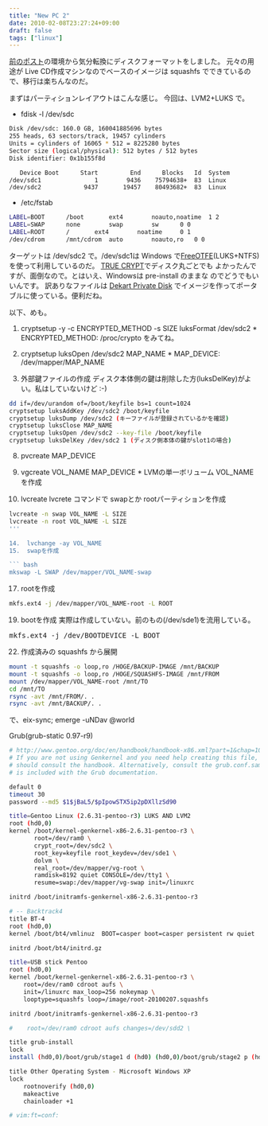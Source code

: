 ```yaml
---
title: "New PC 2"
date: 2010-02-08T23:27:24+09:00
draft: false
tags: ["linux"]
---
```

[前のポスト](/blog/new-pc.html)の環境から気分転換にディスクフォーマットをしました。
元々の用途が Live CD作成マシンなのでベースのイメージは
squashfs でできているので、移行は楽ちんなのだ。

まずはパーティションレイアウトはこんな感じ。
今回は、LVM2+LUKS で。

* fdisk -l /dev/sdc

``` bash
Disk /dev/sdc: 160.0 GB, 160041885696 bytes
255 heads, 63 sectors/track, 19457 cylinders
Units = cylinders of 16065 * 512 = 8225280 bytes
Sector size (logical/physical): 512 bytes / 512 bytes
Disk identifier: 0x1b155f8d

   Device Boot      Start         End      Blocks   Id  System
/dev/sdc1               1        9436    75794638+  83  Linux
/dev/sdc2            9437       19457    80493682+  83  Linux
```

* /etc/fstab

``` bash
LABEL=BOOT		/boot		ext4		noauto,noatime	1 2
LABEL=SWAP		none		swap		sw		0 0
LABEL=ROOT		/		ext4		noatime		0 1
/dev/cdrom		/mnt/cdrom	auto		noauto,ro	0 0
```

ターゲットは /dev/sdc2 で。/dev/sdc1は Windows で[FreeOTFE](http://www.freeotfe.org/)(LUKS+NTFS)
を使って利用しているのだ。
[TRUE CRYPT](http://www.truecrypt.org/)でディスク丸ごとでも
よかったんですが、面倒なので。とはいえ、Windowsは pre-install のままな
のでどうでもいいんです。
訳ありなファイルは
[Dekart Private Disk](http://www.private-disk.net/)
でイメージを作ってポータブルに使っている。便利だね。

以下、めも。

1.  cryptsetup -y -c ENCRYPTED_METHOD -s SIZE luksFormat
    /dev/sdc2
\* ENCRYPTED_METHOD: /proc/crypto をみてね。

3.  cryptsetup luksOpen /dev/sdc2 MAP_NAME
\* MAP_DEVICE: /dev/mapper/MAP_NAME

5.  外部鍵ファイルの作成
ディスク本体側の鍵は削除した方(luksDelKey)がよい。私はしていないけど :-)

``` bash
dd if=/dev/urandom of=/boot/keyfile bs=1 count=1024
cryptsetup luksAddKey /dev/sdc2 /boot/keyfile
cryptsetup luksDump /dev/sdc2 (キーファイルが登録されているかを確認)
cryptsetup luksClose MAP_NAME
cryptsetup luksOpen /dev/sdc2 --key-file /boot/keyfile
cryptsetup luksDelKey /dev/sdc2 1 (ディスク側本体の鍵がslot1の場合)
```

8.  pvcreate MAP_DEVICE
9.  vgcreate VOL_NAME MAP_DEVICE
\* LVMの単一ボリューム VOL_NAME を作成

11.  lvcreate
lvcrete コマンドで swapとか rootパーティションを作成

``` bash
lvcreate -n swap VOL_NAME -L SIZE
lvcreate -n root VOL_NAME -L SIZE
'''

14.  lvchange -ay VOL_NAME
15.  swapを作成

``` bash
mkswap -L SWAP /dev/mapper/VOL_NAME-swap
```

17.  rootを作成

``` bash
mkfs.ext4 -j /dev/mapper/VOL_NAME-root -L ROOT
```

19.  bootを作成
実際は作成していない。前のもの(/dev/sde1)を流用している。

<pre class="brush: text;">
mkfs.ext4 -j /dev/BOOTDEVICE -L BOOT
</pre>
22.  作成済みの squashfs から展開

``` bash
mount -t squashfs -o loop,ro /HOGE/BACKUP-IMAGE /mnt/BACKUP
mount -t squashfs -o loop,ro /HOGE/SQUASHFS-IMAGE /mnt/FROM
mount /dev/mapper/VOL_NAME-root /mnt/TO
cd /mnt/TO
rsync -avt /mnt/FROM/. .
rsync -avt /mnt/BACKUP/. .
```

で、eix-sync; emerge -uNDav @world

Grub(grub-static 0.97-r9)

``` bash
# http://www.gentoo.org/doc/en/handbook/handbook-x86.xml?part=1&chap=10#doc_chap2
# If you are not using Genkernel and you need help creating this file, you
# should consult the handbook. Alternatively, consult the grub.conf.sample that
# is included with the Grub documentation.

default 0
timeout 30
password --md5 $1$jBaL5/$pIpowSTX5ip2pDXllzSd90

title=Gentoo Linux (2.6.31-pentoo-r3) LUKS AND LVM2
root (hd0,0)
kernel /boot/kernel-genkernel-x86-2.6.31-pentoo-r3 \
       root=/dev/ram0 \
       crypt_root=/dev/sdc2 \
       root_key=keyfile root_keydev=/dev/sde1 \
       dolvm \
       real_root=/dev/mapper/vg-root \
       ramdisk=8192 quiet CONSOLE=/dev/tty1 \
       resume=swap:/dev/mapper/vg-swap init=/linuxrc

initrd /boot/initramfs-genkernel-x86-2.6.31-pentoo-r3

# -- Backtrack4
title BT-4
root (hd0,0)
kernel /boot/bt4/vmlinuz  BOOT=casper boot=casper persistent rw quiet

initrd /boot/bt4/initrd.gz

title=USB stick Pentoo
root (hd0,0)
kernel /boot/kernel-genkernel-x86-2.6.31-pentoo-r3 \
    root=/dev/ram0 cdroot aufs \
    init=/linuxrc max_loop=256 nokeymap \
    looptype=squashfs loop=/image/root-20100207.squashfs

initrd /boot/initramfs-genkernel-x86-2.6.31-pentoo-r3

#    root=/dev/ram0 cdroot aufs changes=/dev/sdd2 \

title grub-install
lock
install (hd0,0)/boot/grub/stage1 d (hd0) (hd0,0)/boot/grub/stage2 p (hd0,0)/boot/grub/grub.conf

title Other Operating System - Microsoft Windows XP
lock
    rootnoverify (hd0,0)
    makeactive
    chainloader +1

# vim:ft=conf:
```
